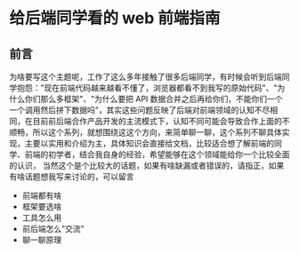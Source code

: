 # 给后端同学看的 web 前端指南

## 前言
为啥要写这个主题呢，工作了这么多年接触了很多后端同学，有时候会听到后端同学抱怨："现在前端代码越来越看不懂了，浏览器都看不到我写的原始代码"、"为什么你们那么多框架"、"为什么要把 API 数据合并之后再给你们，不能你们一个一个调用然后拼下数据吗"，其实这些问题反映了后端对前端领域的认知不尽相同，在目前前后端合作产品开发的主流模式下，认知不同可能会导致合作上面的不顺畅，所以这个系列，就想围绕这这个方向，来简单聊一聊，这个系列不聊具体实现，主要以实用和介绍为主，具体知识会直接给文档，比较适合想了解前端的同学、前端的初学者，结合我自身的经验，希望能够在这个领域能给你一个比较全面的认识， 当然这个是个比较大的话题，如果有啥缺漏或者错误的，请指正，如果有啥话题想我写来讨论的，可以留言



* 前端都有啥
* 框架要选啥
* 工具怎么用
* 前后端怎么”交流”
* 聊一聊原理
